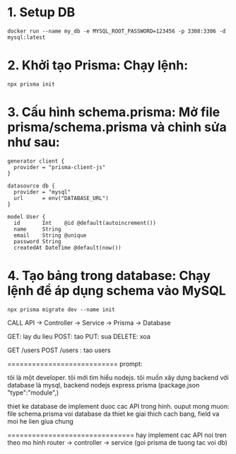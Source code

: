 # 1. Setup DB

`docker run --name my_db -e MYSQL_ROOT_PASSWORD=123456 -p 3308:3306 -d mysql:latest`

# 2. Khởi tạo Prisma: Chạy lệnh:

`npx prisma init`

# 3. Cấu hình schema.prisma: Mở file prisma/schema.prisma và chỉnh sửa như sau:

```shell
generator client {
  provider = "prisma-client-js"
}

datasource db {
  provider = "mysql"
  url      = env("DATABASE_URL")
}

model User {
  id       Int    @id @default(autoincrement())
  name     String
  email    String @unique
  password String
  createdAt DateTime @default(now())
```

# 4. Tạo bảng trong database: Chạy lệnh để áp dụng schema vào MySQL

`npx prisma migrate dev --name init`

CALL API -> Controller -> Service -> Prisma -> Database

GET: lay du lieu
POST: tao
PUT: sua
DELETE: xoa

GET /users
POST /users : tao users

===========================
prompt:

tôi là một developer. tôi mới tìm hiểu nodejs.
tôi muốn xây dựng backend với database là mysql, backend nodejs express prisma (package.json "type":"module",)

thiet ke database de implement duoc cac API trong hinh.
ouput mong muon: file schema.prisma voi database da thiet ke
giai thich cach bang, field va moi he lien giua chung

===============================
hay implement cac API noi tren theo mo hinh router -> controller -> service (goi prisma de tuong tac voi db)
